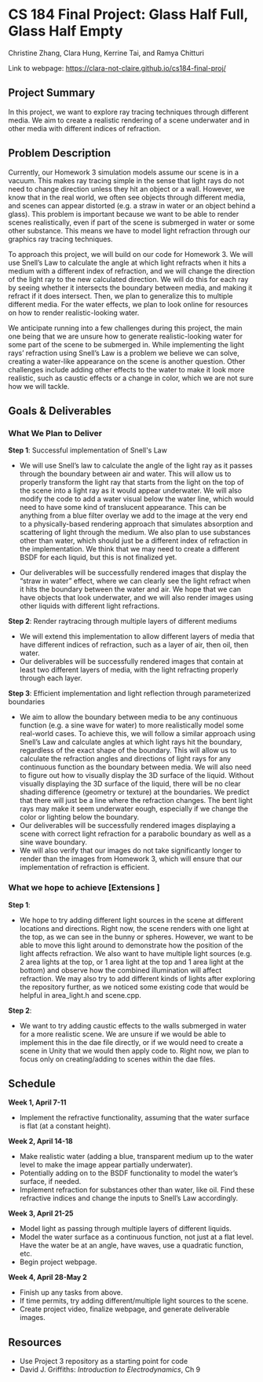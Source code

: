 # CS 184 Final Project: Glass Half Full, Glass Half Empty
Christine Zhang, Clara Hung, Kerrine Tai, and Ramya Chitturi

<script type="text/javascript" async
  src="https://cdnjs.cloudflare.com/ajax/libs/mathjax/2.7.7/MathJax.js?config=TeX-MML-AM_CHTML">
</script>

Link to webpage: <a href="https://clara-not-claire.github.io/cs184-final-proj/">https://clara-not-claire.github.io/cs184-final-proj/</a>

## Project Summary
In this project, we want to explore ray tracing techniques through different media. We aim to create a realistic rendering of a scene underwater and in other media with different indices of refraction.

## Problem Description
Currently, our Homework 3 simulation models assume our scene is in a vacuum. This makes ray tracing simple in the sense that light rays do not need to change direction unless they hit an object or a wall. However, we know that in the real world, we often see objects through different media, and scenes can appear distorted (e.g. a straw in water or an object behind a glass). This problem is important because we want to be able to render scenes realistically, even if part of the scene is submerged in water or some other substance. This means we have to model light refraction through our graphics ray tracing techniques.

To approach this project, we will build on our code for Homework 3. We will use Snell’s Law to calculate the angle at which light refracts when it hits a medium with a different index of refraction, and we will change the direction of the light ray to the new calculated direction. We will do this for each ray by seeing whether it intersects the boundary between media, and making it refract if it does intersect. Then, we plan to generalize this to multiple different media. For the water effects, we plan to look online for resources on how to render realistic-looking water.

We anticipate running into a few challenges during this project, the main one being that we are unsure how to generate realistic-looking water for some part of the scene to be submerged in. While implementing the light rays’ refraction using Snell’s Law is a problem we believe we can solve, creating a water-like appearance on the scene is another question. Other challenges include adding other effects to the water to make it look more realistic, such as caustic effects or a change in color, which we are not sure how we will tackle.

## Goals & Deliverables

### What We Plan to Deliver
**Step 1**: Successful implementation of Snell's Law
- We will use Snell’s law to calculate the angle of the light ray as it passes through the boundary between air and water. This will allow us to properly transform the light ray that starts from the light on the top of the scene into a light ray as it would appear underwater. We will also modify the code to add a water visual below the water line, which would need to have some kind of translucent appearance. This can be anything from a blue filter overlay we add to the image at the very end to a physically-based rendering approach that simulates absorption and scattering of light through the medium.  We also plan to use substances other than water, which should just be a different index of refraction in the implementation. We think that we may need to create a different BSDF for each liquid, but this is not finalized yet.

- Our deliverables will be successfully rendered images that display the “straw in water” effect, where we can clearly see the light refract when it hits the boundary between the water and air. We hope that we can have objects that look underwater, and we will also render images using other liquids with different light refractions.

**Step 2**: Render raytracing through multiple layers of different mediums
- We will extend this implementation to allow different layers of media that have different indices of refraction, such as a layer of air, then oil, then water. 
- Our deliverables will be successfully rendered images that contain at least two different layers of media, with the light refracting properly through each layer. 

**Step 3**: Efficient implementation and light reflection through parameterized boundaries
- We aim to allow the boundary between media to be any continuous function (e.g. a sine wave for water) to more realistically model some real-world cases. To achieve this, we will follow a similar approach using Snell’s Law and calculate angles at which light rays hit the boundary, regardless of the exact shape of the boundary. This will allow us to calculate the refraction angles and directions of light rays for any continuous function as the boundary between media. We will also need to figure out how to visually display the 3D surface of the liquid. Without visually displaying the 3D surface of the liquid, there will be no clear shading difference (geometry or texture) at the boundaries. We predict that there will just be a line where the refraction changes. The bent light rays may make it seem underwater eough, especially if we change the color or lighting below the boundary. 
- Our deliverables will be successfully rendered images displaying a scene with correct light refraction for a parabolic boundary as well as a sine wave boundary.
- We will also verify that our images do not take significantly longer to render than the images from Homework 3, which will ensure that our implementation of refraction is efficient.

### What we hope to achieve [Extensions ]

**Step 1**:
- We hope to try adding different light sources in the scene at different locations and directions. Right now, the scene renders with one light at the top, as we can see in the bunny or spheres. However, we want to be able to move this light around to demonstrate how the position of the light affects refraction. We also want to have multiple light sources (e.g. 2 area lights at the top, or 1 area light at the top and 1 area light at the bottom) and observe how the combined illumination will affect refraction. We may also try to add different kinds of lights after exploring the repository further, as we noticed some existing code that would be helpful in area_light.h and scene.cpp.

**Step 2**: 
- We want to try adding caustic effects to the walls submerged in water for a more realistic scene. We are unsure if we would be able to implement this in the dae file directly, or if we would need to create a scene in Unity that we would then apply code to. Right now, we plan to focus only on creating/adding to scenes within the dae files.


## Schedule
**Week 1, April 7-11**
- Implement the refractive functionality, assuming that the water surface is flat (at a constant height).

**Week 2, April 14-18**
- Make realistic water (adding a blue, transparent medium up to the water level to make the image appear partially underwater).
- Potentially adding on to the BSDF functionality to model the water’s surface, if needed.
- Implement refraction for substances other than water, like oil. Find these refractive indices and change the inputs to Snell’s Law accordingly.

**Week 3, April 21-25**
- Model light as passing through multiple layers of different liquids.
- Model the water surface as a continuous function, not just at a flat level. Have the water be at an angle, have waves, use a quadratic function, etc.
- Begin project webpage.

**Week 4, April 28-May 2**
- Finish up any tasks from above.
- If time permits, try adding different/multiple light sources to the scene.
- Create project video, finalize webpage, and generate deliverable images.


## Resources
- Use Project 3 repository as a starting point for code
- David J. Griffiths: _Introduction to Electrodynamics_, Ch 9